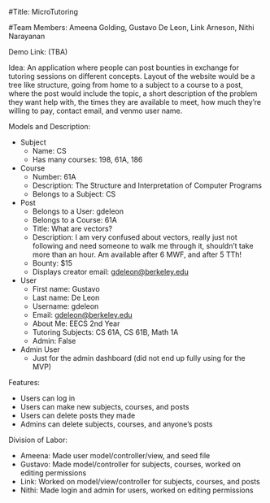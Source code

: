 #Title:​ MicroTutoring

#Team Members:​ Ameena Golding, Gustavo De Leon, Link Arneson, Nithi Narayanan

Demo Link:​ (TBA)


Idea: An application where people can post bounties in exchange for tutoring sessions on different concepts. Layout of the website would be a tree like structure, going from home to a subject to a course to a post, where the post would include the topic, a short description of the problem they want help with, the times they are available to meet, how much they’re willing to pay, contact email, and venmo user name.


Models and Description:
 - Subject
   - Name: CS
   - Has many courses: 198, 61A, 186
 - Course
   - Number: 61A
   - Description: The Structure and Interpretation of Computer Programs
   - Belongs to a Subject: CS
 - Post
   - Belongs to a User: gdeleon
   - Belongs to a Course: 61A
   - Title: What are vectors?
   - Description: I am very confused about vectors, really just not following and need someone to walk me through it, shouldn’t take more than an hour. Am available after 6 MWF, and after 5 TTh!
   - Bounty: $15
   - Displays creator email: gdeleon@berkeley.edu
 - User
   - First name: Gustavo
   - Last name: De Leon
   - Username: gdeleon
   - Email: gdeleon@berkeley.edu
   - About Me: EECS 2nd Year
   - Tutoring Subjects: CS 61A, CS 61B, Math 1A
   - Admin: False
 - Admin User
   - Just for the admin dashboard (did not end up fully using for the MVP)


Features:
 - Users can log in
 - Users can make new subjects, courses, and posts
 - Users can delete posts they made
 - Admins can delete subjects, courses, and anyone’s posts


Division of Labor:
 - Ameena: Made user model/controller/view, and seed file
 - Gustavo: Made model/controller for subjects, courses, worked on editing permissions
 - Link: Worked on model/view/controller for subjects, courses, and posts
 - Nithi: Made login and admin for users, worked on editing permissions
